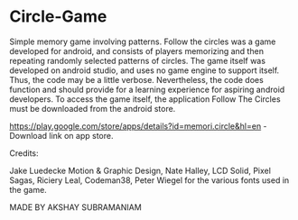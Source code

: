 Circle-Game
===========

Simple memory game involving patterns.
Follow the circles was a game developed for android, and consists of players memorizing and then repeating randomly selected patterns
of circles. The game itself was developed on android studio, and uses no game engine to support itself. Thus, the code may be a little
verbose. Nevertheless, the code does function and should provide for a learning experience for aspiring android developers. To access the game itself, the application Follow The Circles must be downloaded from the android store.

https://play.google.com/store/apps/details?id=memori.circle&hl=en - Download link on app store.

Credits: 

Jake Luedecke Motion & Graphic Design, Nate Halley, LCD Solid, Pixel Sagas, Riciery Leal, Codeman38, Peter Wiegel for the various fonts used in the game. 

MADE BY AKSHAY SUBRAMANIAM
